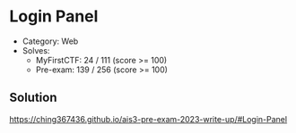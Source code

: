 # Login Panel
- Category: Web
- Solves: 
  - MyFirstCTF: 24 / 111 (score >= 100)
  - Pre-exam: 139 / 256 (score >= 100)

## Solution
https://ching367436.github.io/ais3-pre-exam-2023-write-up/#Login-Panel